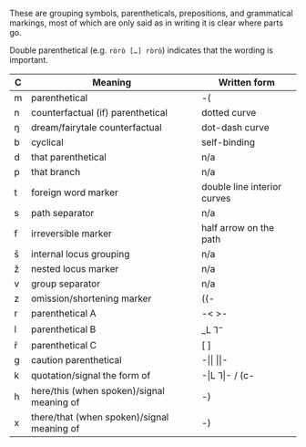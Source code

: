 These are grouping symbols, parentheticals, prepositions, and grammatical markings, most of which are only said as in writing it is clear where parts go.

Double parenthetical (e.g. `ròrò […] ròrò`) indicates that the wording is important.

C | Meaning | Written form
-|-|-
m | parenthetical | -(
n | counterfactual (if) parenthetical | dotted curve
ŋ | dream/fairytale counterfactual | dot-dash curve
b | cyclical | self-binding
d | that parenthetical | n/a
p | that branch | n/a
t | foreign word marker | double line interior curves
s | path separator | n/a
f | irreversible marker | half arrow on the path
š | internal locus grouping | n/a
ž | nested locus marker | n/a
v | group separator | n/a
z | omission/shortening marker | ((-
r | parenthetical A | -< >-
l | parenthetical B | \_L ⅂$^{-}$
ř | parenthetical C | \[ \]
g | caution parenthetical | -\|\| \|\|-
k | quotation/signal the form of | -\|L ⅂\|- / (c-
h | here/this (when spoken)/signal meaning of | -)
x | there/that (when spoken)/signal meaning of | -)
